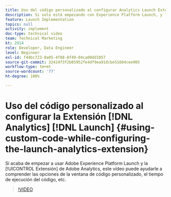 ```yaml
---
title: Uso del código personalizado al configurar Analytics Launch Extension
description: Si solo está empezando con Experience Platform Launch, y la extensión de Adobe Analytics, este vídeo puede ayudarle a comprender las opciones de ventana de código personalizado, el tiempo de ejecución del código, etc.
feature: Launch Implementation
topics: null
activity: implement
doc-type: technical video
team: Technical Marketing
kt: 2914
role: Developer, Data Engineer
level: Beginner
exl-id: f44bc723-0a05-4f88-8f49-04ca00dd1057
source-git-commit: 32424f3f2b05952fe4df9ea91dcbe51684cee905
workflow-type: tm+mt
source-wordcount: '77'
ht-degree: 100%

---
```


# Uso del código personalizado al configurar la Extensión [!DNL Analytics] [!DNL Launch] {#using-custom-code-while-configuring-the-launch-analytics-extension}

Si acaba de empezar a usar Adobe Experience Platform Launch y la [!UICONTROL Extensión] de Adobe Analytics, este vídeo puede ayudarle a comprender las opciones de la ventana de código personalizado, el tiempo de ejecución del código, etc.

>[!VIDEO](https://video.tv.adobe.com/v/27272/?quality=9)
